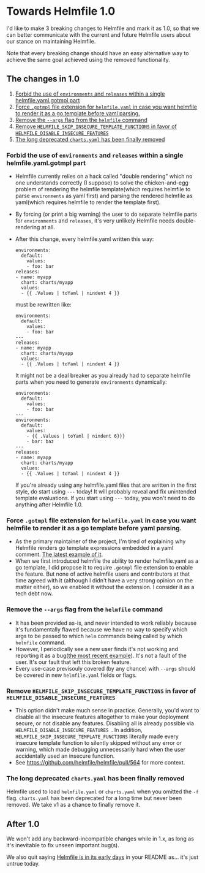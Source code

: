 # Towards Helmfile 1.0

I'd like to make 3 breaking changes to Helmfile and mark it as 1.0, so that we can better communicate with the current and future Helmfile users about our stance on maintaining Helmfile.

Note that every breaking change should have an easy alternative way to achieve the same goal achieved using the removed functionality.

## The changes in 1.0

1. [Forbid the use of `environments` and `releases` within a single helmfile.yaml.gotmpl part](#forbid-the-use-of-environments-and-releases-within-a-single-helmfileyamlgotmpl-part)
2. [Force `.gotmpl` file extension for `helmfile.yaml` in case you want helmfile to render it as a go template before yaml parsing.](#force-gotmpl-file-extension-for-helmfileyaml-in-case-you-want-helmfile-to-render-it-as-a-go-template-before-yaml-parsing)
3. [Remove the `--args` flag from the `helmfile` command](#remove-the---args-flag-from-the-helmfile-command)
4. [Remove `HELMFILE_SKIP_INSECURE_TEMPLATE_FUNCTIONS` in favor of `HELMFILE_DISABLE_INSECURE_FEATURES`](#remove-helmfile_skip_insecure_template_functions-in-favor-of-helmfile_disable_insecure_features)
5. [The long deprecated `charts.yaml` has been finally removed](#the-long-deprecated-chartsyaml-has-been-finally-removed)

### Forbid the use of `environments` and `releases` within a single helmfile.yaml.gotmpl part

  - Helmfile currently relies on a hack called "double rendering" which no one understands correctly (I suppose) to solve the chicken-and-egg problem of rendering the helmfile template(which requires helmfile to parse `environments` as yaml first) and parsing the rendered helmfile as yaml(which requires helmfile to render the template first).
  - By forcing (or print a big warning) the user to do separate helmfile parts for `environments` and `releases`, it's very unlikely Helmfile needs double-rendering at all.
  - After this change, every helmfile.yaml written this way:

        environments:
          default:
            values:
            - foo: bar
        releases:
        - name: myapp
          chart: charts/myapp
          values:
          - {{ .Values | toYaml | nindent 4 }}

    must be rewritten like:

        environments:
          default:
            values:
            - foo: bar
        ---
        releases:
        - name: myapp
          chart: charts/myapp
          values:
          - {{ .Values | toYaml | nindent 4 }}

    It might not be a deal breaker as you already had to separate helmfile parts when you need to generate `environments` dynamically:

        environments:
          default:
            values:
            - foo: bar
        ---
        environments:
          default:
            values:
            - {{ .Values | toYaml | nindent 6}}}
            - bar: baz
        ---
        releases:
        - name: myapp
          chart: charts/myapp
          values:
          - {{ .Values | toYaml | nindent 4 }}

    If you're already using any helmfile.yaml files that are written in the first style, do start using `---` today! It will probably reveal and fix unintended template evaluations. If you start using `---` today, you won't need to do anything after Helmfile 1.0.

### Force `.gotmpl` file extension for `helmfile.yaml` in case you want helmfile to render it as a go template before yaml parsing.

  - As the primary maintainer of the project, I'm tired of explaining why Helmfile renders go template expressions embedded in a yaml comment. [The latest example of it](https://github.com/helmfile/helmfile/issues/127).
  - When we first introduced helmfile the ability to render helmfile.yaml as a go template, I did propose it to require `.gotmpl` file extension to enable the feature. But none of active helmfile users and contributors at that time agreed with it (although I didn't have a very strong opinion on the matter either), so we enabled it without the extension. I consider it as a tech debt now.

### Remove the `--args` flag from the `helmfile` command

  - It has been provided as-is, and never intended to work reliably because it's fundamentally flawed because we have no way to specify which args to be passed to which `helm` commands being called by which `helmfile` command.
  - However, I periodically see a new user finds it's not working and reporting it as a bug([the most recent example](https://github.com/roboll/helmfile/issues/2034#issuecomment-1147059088)). It's not a fault of the user. It's our fault that left this broken feature.
  - Every use-case previsouly covered (by any chance) with `--args` should be covered in new `helmfile.yaml` fields or flags.

### Remove `HELMFILE_SKIP_INSECURE_TEMPLATE_FUNCTIONS` in favor of `HELMFILE_DISABLE_INSECURE_FEATURES`

  - This option didn't make much sense in practice. Generally, you'd want to disable all the insecure features altogether to make your deployment secure, or not disable any features. Disabling all is already possible via `HELMFILE_DISABLE_INSECURE_FEATURES `. In addition, `HELMFILE_SKIP_INSECURE_TEMPLATE_FUNCTIONS` literally made every insecure template function to silently skipped without any error or warning, which made debugging unnecessarily hard when the user accidentally used an insecure function.
  - See https://github.com/helmfile/helmfile/pull/564 for more context.

### The long deprecated `charts.yaml` has been finally removed

Helmfile used to load `helmfile.yaml` or `charts.yaml` when you omitted the `-f` flag. `charts.yaml` has been deprecated for a long time but never been removed. We take v1 as a chance to finally remove it.

## After 1.0

We won't add any backward-incompatible changes while in 1.x, as long as it's inevitable to fix unseen important bug(s).

We also quit saying [Helmfile is in its early days](https://github.com/helmfile/helmfile#status) in your README as... it's just untrue today.
